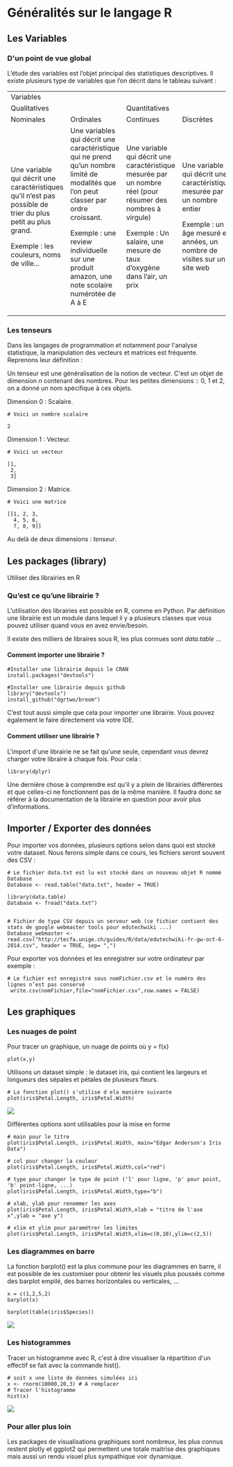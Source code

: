 # Généralités sur le langage R

## Les Variables

### D'un point de vue global 

L’étude des variables est l’objet principal des statistiques descriptives. Il existe plusieurs type de variables que l’on décrit dans le tableau suivant :

<table>
  <tr>
   <td colspan="4" >Variables
   </td>
  </tr>
  <tr>
   <td colspan="2" >Qualitatives
   </td>
   <td colspan="2" >Quantitatives
   </td>
  </tr>
  <tr>
   <td>Nominales
   </td>
   <td>Ordinales
   </td>
   <td>Continues
   </td>
   <td>Discrètes
   </td>
  </tr>
  <tr>
   <td>Une variable qui décrit une caractéristiques qu’il n’est pas possible de trier du plus petit au plus grand.
<p>
Exemple : les couleurs, noms de ville...
   </td>
   <td>Une variables qui décrit une caractéristique qui ne prend qu’un nombre limité de modalités que l’on peut classer par ordre croissant.
<p>
Exemple : une review individuelle sur une produit amazon, une note scolaire numérotée de A à E
   </td>
   <td>Une variable qui décrit une caractéristique mesurée par un nombre réel (pour résumer des nombres à virgule)
<p>
Exemple : Un salaire, une mesure de taux d’oxygène dans l’air, un prix
   </td>
   <td>Une variable qui décrit une caractéristique mesurée par un nombre entier
<p>
Exemple : un âge mesuré en années, un nombre de visites sur un site web
   </td>
  </tr>
</table>

### Les tenseurs

Dans les langages de programmation et notamment pour l'analyse statistique, la manipulation des vecteurs et matrices est fréquente. 
Reprenons leur définition : 

Un tenseur est une généralisation de la notion de vecteur. C'est un objet de dimension *n* contenant des nombres. Pour les petites dimensions :: 0, 1 et 2, on a donné un nom spécifique à ces objets.

Dimension 0 : Scalaire.

```
# Voici un nombre scalaire

2
```

Dimension 1 : Vecteur.

```
# Voici un vecteur

[1,
 2,
 3]
```

Dimension 2 : Matrice.
```
# Voici une matrice

[[1, 2, 3,
  4, 5, 6,
  7, 8, 9]]

```

Au delà de deux dimensions : *tenseur*.

## Les packages (library)
Utiliser des librairies en R

### Qu’est ce qu’une librairie ?

L'utilisation des librairies est possible en R, comme en Python. Par définition une librairie est un module dans lequel il y a plusieurs classes que vous pouvez utiliser quand vous en avez envie/besoin.

Il existe des milliers de libraires sous R, les plus connues sont *data.table* ...


#### Comment importer une librairie ?

```
#Installer une librairie depuis le CRAN
install.packages("devtools")

#Installer une librairie depuis github
library("devtools")
install_github("dgrtwo/broom")
```

C’est tout aussi simple que cela pour importer une librairie. Vous pouvez également le faire directement via votre IDE.

#### Comment utiliser une librairie ?

L'import d'une librairie ne se fait qu'une seule, cependant vous devrez charger votre libraire à chaque fois. Pour cela : 

```
library(dplyr)
```

Une dernière chose à comprendre est qu’il y a plein de librairies différentes et que celles-ci ne fonctionnent pas de la même manière. Il faudra donc se référer à la documentation de la librairie en question pour avoir plus d’informations. 


## Importer / Exporter des données

Pour importer vos données, plusieurs options selon dans quoi est stocké votre dataset. Nous ferons simple dans ce cours, les fichiers seront souvent des CSV :

```
# Le fichier data.txt est lu est stocké dans un nouveau objet R nommé Database 
Database <- read.table("data.txt", header = TRUE) 

library(data.table)
Database <- fread("data.txt")


# Fichier de type CSV depuis un serveur web (ce fichier contient des stats de google webmaster tools pour edutechwiki ...) 
Database_webmaster <- read.csv("http://tecfa.unige.ch/guides/R/data/edutechwiki-fr-gw-oct-6-2014.csv", header = TRUE, sep= ",") 

```

Pour exporter vos données et les enregistrer sur votre ordinateur par exemple : 

```
# Le fichier est enregistré sous nomFichier.csv et le numéro des lignes n’est pas conservé 
 write.csv(nomFichier,file="nomFichier.csv",row.names = FALSE)
```

## Les graphiques

### Les nuages de point

Pour tracer un graphique, un nuage de points où y = f(x) 
```
plot(x,y) 
```

Utilisons un dataset simple : le dataset iris, qui contient les largeurs et longueurs des sépales et pétales de plusieurs fleurs.

```
# La fonction plot() s'utilise d ela manière suivante
plot(iris$Petal.Length, iris$Petal.Width)
```

![](https://drive.google.com/uc?export=view&id=1ECj8a3VoNYOGd9jlMqiFlnSpaUqTm8eY)

Différentes options sont utilisables pour la mise en forme
```
# main pour le titre
plot(iris$Petal.Length, iris$Petal.Width, main="Edgar Anderson's Iris Data")

# col pour changer la couleur 
plot(iris$Petal.Length, iris$Petal.Width,col="red")

# type pour changer le type de point ('l' pour ligne, 'p' pour point, 'b' point-ligne, ...)
plot(iris$Petal.Length, iris$Petal.Width,type="b")

# xlab, ylab pour renommer les axes
plot(iris$Petal.Length, iris$Petal.Width,xlab = "titre de l'axe x",ylab = "axe y") 

# xlim et ylim pour paramétrer les limites
plot(iris$Petal.Length, iris$Petal.Width,xlim=c(0,10),ylim=c(2,5))
```

### Les diagrammes en barre

La fonction barplot() est la plus commune pour les diagrammes en barre, il est possible de les customiser pour obtenir les visuels plus poussés comme des barplot empilé, des barres horizontales ou verticales, ...

```
x = c(1,2,5,2) 
barplot(x)

barplot(table(iris$Species))
```

![](https://drive.google.com/uc?export=view&id=1q6iPmHgLTMRariPRxhatoWjjc3speJ0B)


### Les histogrammes

Tracer un histogramme avec R, c'est à dire visualiser la répartition d'un effectif se fait avec la commande hist().

```
# soit x une liste de données simulées ici 
x <- rnorm(10000,20,3) # A remplacer 
# Tracer l'histogramme 
hist(x) 
``` 

![](https://drive.google.com/uc?export=view&id=1vcpRzaA9D5OgnpaISfum08K4RWnMp-z3)


### Pour aller plus loin

Les packages de visualisations graphiques sont nombreux, les plus connus restent plotly et ggplot2 qui permettent une totale maitrise des graphiques mais aussi un rendu visuel plus sympathique voir dynamique. 



